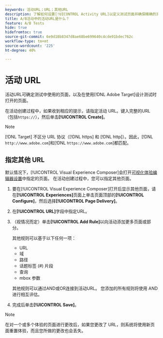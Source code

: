 ```yaml
---
keywords: 活动URL；URL；其他URL
description: 了解如何设置[!UICONTROL Activity URL]以定义测试页面并确保精确的测试设计。
title: A/B活动中的活动URL是什么？
feature: A/B Tests
hide: true
hidefromtoc: true
source-git-commit: 6e9d18b8347d8ae68be699640c4cde91bdec762c
workflow-type: tm+mt
source-wordcount: '225'
ht-degree: 40%

---
```


# 活动 URL

活动URL可确定测试中使用的页面，以及在使用[!DNL Adobe Target]设计测试时打开的页面。

在活动创建过程中，如果收到相应的提示，请指定活动 URL。键入完整的URL（包括`https://`），然后单击&#x200B;**[!UICONTROL Create]**。

>[!NOTE]
>
>[!DNL Target] 不区分 URL 协议（[!DNL https] 和 [!DNL http]）。因此，[!DNL `http://www.adobe.com`]和[!DNL `https://www.adobe.com`]都匹配。

## 指定其他 URL

默认情况下，[!UICONTROL Visual Experience Composer]会打开[可视化体验编辑器设置](/help/main/administrating-target/visual-experience-composer-set-up.md)中指定的页面。 在活动创建过程中，您可以指定其他页面。

1. 要在[!UICONTROL Visual Experience Composer]打开后显示其他页面，请在&#x200B;**[!UICONTROL Experiences]**&#x200B;页面上单击页面顶部的&#x200B;**[!UICONTROL Configure]**，然后选择&#x200B;**[!UICONTROL Page Delivery]**。

1. 在&#x200B;**[!UICONTROL URL]**&#x200B;字段中指定URL。

1. （视情况而定）单击&#x200B;**[!UICONTROL Add Rule]**&#x200B;以向活动添加更多页面或部分。

   其他规则可以基于以下任何一项：

   * URL
   * 域
   * 路径
   * 话题标签 (#) 片段
   * 查询
   * mbox 参数

   其他规则可以通过AND或OR连接到活动URL。 您添加的所有规则将使用 AND 进行相互评估。

1. 完成后单击&#x200B;**[!UICONTROL Save]**。

<!-- If you entered a URL for a site that does not include the [!DNL Target]s JavaScript code, you cannot select page elements.

By default, the [!UICONTROL Visual Experience Composer] does not allow changes to elements containing JavaScript, such as rotating banners. You can toggle off **[!UICONTROL Render using JavaScript]** if you want to be able to alter those elements using the [!UICONTROL Visual Experience Composer].-->

>[!NOTE]
>
>在对一个或多个体验的页面进行更改后，如果您更改了 URL，则系统将使用新页面重置体验，而且您所做的更改也会丢失。